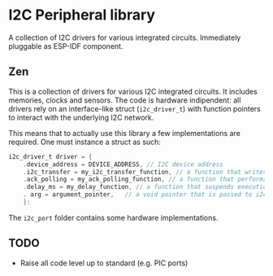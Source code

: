 # I2C Peripheral library

A collection of I2C drivers for various integrated circuits.
Immediately pluggable as ESP-IDF component.


## Zen

This is a collection of drivers for various I2C integrated circuits. It includes memories, clocks and sensors.
The code is hardware indipendent: all drivers rely on an interface-like struct (`i2c_driver_t`) with function pointers to interact with the underlying I2C network.

This means that to actually use this library a few implementations are required. One must instance a struct as such:

```c
i2c_driver_t driver = {
    .device_address = DEVICE_ADDRESS, // I2C device address
    .i2c_transfer = my_i2c_transfer_function, // a function that writes bytes to the I2C network and reads the required response.
    .ack_polling = my_ack_polling_function, // a function that performs ack polling. Useful for eeproms, not strictly required.
    .delay_ms = my_delay_function, // a function that suspends execution for the required number of milliseconds. Only required for some drivers.
    . arg = argument_pointer,   // a void pointer that is passed to i2c_transfer and ack_polling function. Serves as instantiation (e.g. when working with different I2C networks on the same device)
    }:
```

The `i2c_port` folder contains some hardware implementations.


## TODO

- Raise all code level up to standard (e.g. PIC ports)